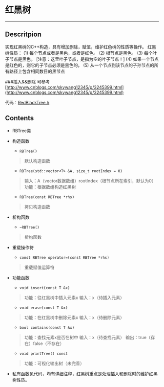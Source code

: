 # 红黑树
------------------

## Descritpion
实现红黑树的C++构造，具有增加删除，赋值，维护红色树的性质等操作。 
红黑树性质：
(1) 每个节点或者是黑色，或者是红色。
(2) 根节点是黑色。
(3) 每个叶子节点是黑色。 [注意：这里叶子节点，是指为空的叶子节点！]
(4) 如果一个节点是红色的，则它的子节点必须是黑色的。
(5) 从一个节点到该节点的子孙节点的所有路径上包含相同数目的黑节点

###插入&&删除
可参考[http://www.cnblogs.com/skywang12345/p/3245399.html](http://www.cnblogs.com/skywang12345/p/3245399.html)

代码：[RedBlackTree.h](RedBlackTree.h)

## Contents 
- RBTree类
- 构造函数
	- `RBTree()`
	> 默认构造函数
	- `RBTree(std::vector<T> &A, size_t rootIndex = 0)`
	> 输入：A（vector数据数组）rootIndex（根节点所在索引，默认为0）
	功能：根据数组构造红黑树
	- `RBTree(const RBTree *rhs)`
	> 拷贝构造函数
- 析构函数
	- `~RBTree()`
	> 析构函数
- 重载操作符
	- `const RBTree operator=(const RBTree *rhs)`
	> 重载赋值运算符
- 功能函数
	- `void insert(const T &x)`
	> 功能：往红黑树中插入元素x
	输入：x（待插入元素）

	- `void erase(const T &x)`
	> 功能：在红黑树中删除元素x
	输入：x（待删除元素）

	- `bool contains(const T &x)`
	> 功能：查找元素x是否在树中
	输入：x（待查找元素）
	输出：true（存在）false（不存在）

	- `void printTree() const`
	 > 功能：可视化输出树（未完善）
- 私有函数见代码，均有详细注释，红黑树重点是处理插入和删除时的维护红黑树性质。
	